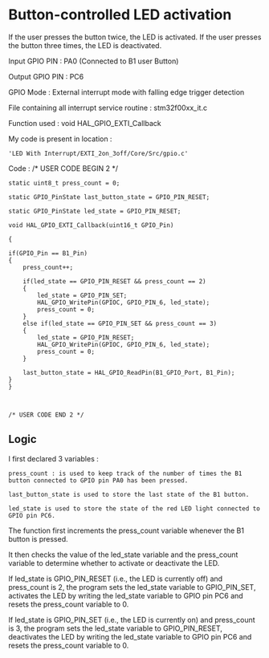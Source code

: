 
# Button-controlled LED activation 

If the user presses the button twice, the LED is activated. If the user presses the button three times, the LED is deactivated.

Input GPIO PIN : PA0 (Connected to B1 user Button)

Output GPIO PIN : PC6

GPIO Mode : External interrupt mode with falling edge trigger detection

File containing all interrupt service routine : stm32f00xx_it.c

Function used : void HAL_GPIO_EXTI_Callback 

My code is present in location : 

    'LED With Interrupt/EXTI_2on_3off/Core/Src/gpio.c'

Code : 
    /* USER CODE BEGIN 2 */

    static uint8_t press_count = 0;

    static GPIO_PinState last_button_state = GPIO_PIN_RESET;

    static GPIO_PinState led_state = GPIO_PIN_RESET;

    void HAL_GPIO_EXTI_Callback(uint16_t GPIO_Pin)

    {
	
    if(GPIO_Pin == B1_Pin)
    {
        press_count++;

        if(led_state == GPIO_PIN_RESET && press_count == 2)
        {
            led_state = GPIO_PIN_SET;
            HAL_GPIO_WritePin(GPIOC, GPIO_PIN_6, led_state);
            press_count = 0;
        }
        else if(led_state == GPIO_PIN_SET && press_count == 3)
        {
            led_state = GPIO_PIN_RESET;
            HAL_GPIO_WritePin(GPIOC, GPIO_PIN_6, led_state);
            press_count = 0;
        }

        last_button_state = HAL_GPIO_ReadPin(B1_GPIO_Port, B1_Pin);
    }
    }



    /* USER CODE END 2 */








## Logic

I first declared 3 variables : 

    press_count : is used to keep track of the number of times the B1 button connected to GPIO pin PA0 has been pressed.

    last_button_state is used to store the last state of the B1 button.

    led_state is used to store the state of the red LED light connected to GPIO pin PC6.

The function first increments the press_count variable whenever the B1 button is pressed.

It then checks the value of the led_state variable and the press_count variable to determine whether to activate or deactivate the LED.

If led_state is GPIO_PIN_RESET (i.e., the LED is currently off) and press_count is 2, the program sets the led_state variable to GPIO_PIN_SET, activates the LED by writing the led_state variable to GPIO pin PC6 and resets the press_count variable to 0.

If led_state is GPIO_PIN_SET (i.e., the LED is currently on) and press_count is 3, the program sets the led_state variable to GPIO_PIN_RESET, deactivates the LED by writing the led_state variable to GPIO pin PC6 and resets the press_count variable to 0.